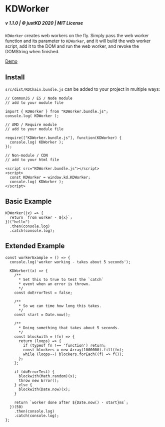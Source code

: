# KDWorker

##### v 1.1.0 | © justKD 2020 | MIT License

`KDWorker` creates web workers on the fly. Simply pass the web worker function and its parameter to `KDWorker`, and it will build the web worker script, add it to the DOM and run the web worker, and revoke the DOMString when finished.

[Demo](https://kdworkerdemo.justkd.app/)

## Install

`src/dist/KDChain.bundle.js` can be added to your project in multiple ways:

```
// CommonJS / ES / Node module
// add to your module file

import { KDWorker } from "KDWorker.bundle.js";
console.log( KDWorker );
```

```
// AMD / Require module
// add to your module file

require(["KDWorker.bundle.js"], function(KDWorker) {
  console.log( KDWorker );
});
```

```
// Non-module / CDN
// add to your html file

<script src="KDWorker.bundle.js"></script>
<script>
  const KDWorker = window.kd.KDWorker;
  console.log( KDWorker );
</script>
```

## Basic Example

```
KDWorker((x) => {
  return `from worker - ${x}`;
})("hello")
  .then(console.log)
  .catch(console.log);
```

## Extended Example

```
const workerExample = () => {
  console.log('worker working - takes about 5 seconds');

  KDWorker((x) => {
    /**
      * Set this to true to test the `catch`
      * event when an error is thrown.
      */
    const doErrorTest = false;

    /**
      * So we can time how long this takes.
      */
    const start = Date.now();

    /**
      * Doing something that takes about 5 seconds.
      */
    const blockwith = (fn) => {
      return (loops) => {
        if (typeof fn !== 'function') return;
        const blockers = new Array(1000000).fill(fn);
        while (loops--) blockers.forEach((f) => f());
      };
    };

    if (doErrorTest) {
      blockwith(Math.random)(x);
      throw new Error();
    } else {
      blockwith(Date.now)(x);
    }

    return `worker done after ${Date.now() - start}ms`;
  })(50)
    .then(console.log)
    .catch(console.log);
};
```
